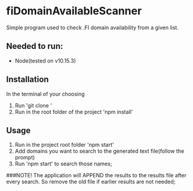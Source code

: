 # fiDomainAvailableScanner
Simple program used to check .FI domain availability from a given list.

## Needed to run:
- Node(tested on v10.15.3)

## Installation
In the terminal of your choosing
1. Run 'git clone <repository address>'
2. Run in the root folder of the project 'npm install'

## Usage
1. Run in the project root folder 'npm start'
2. Add domains you want to search to the generated text file(follow the prompt)
3. Run 'npm start' to search those names;

###NOTE! 
The application will APPEND the results to the results file after every search. 
So remove the old file if earlier results are not needed;
